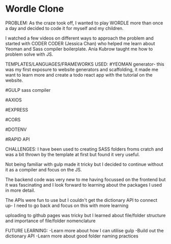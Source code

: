 # Wordle Clone
PROBLEM: As the craze took off, I wanted to play WORDLE more than once a day and decided to code it for myself and my children.

I watched a few videos on different ways to approach the problem and started with CODER CODER (Jessica Chan) who helped me learn about Yeoman and Sass compiler boilerplate. Ania Kubrow taught me how to problem solve with JS.

TEMPLATES/LANGUAGES/FRAMEWORKS USED:
#YEOMAN generator- this was my first exposure to website generators and scaffolding, it made me want to learn more and create a todo react app with the tutorial on the website.

#GULP sass compiler

#AXIOS

#EXPRESS

#CORS

#DOTENV

#RAPID API

CHALLENGES:
I have been used to creating SASS folders froms cratch and was a bit thrown by the template at first but found it very useful.

Not being familiar with gulp made it tricky but I decided to continue without it as a compiler and focus on the JS.

The backend code was very new to me having focussed on the frontend but it was fascinating and I look forward to learning about the packages I used in more detail.

The APIs were fun to use but I couldn't get the dictionary API to connect up- I need to go back and focus on this with more learning

uploading to github pages was tricky but I learned about file/folder structure and importance of file/folder nomenclature

FUTURE LEARNING: 
-Learn more about how I can utilise gulp
-Build out the dictionary API 
-Learn more about good folder naming practices
